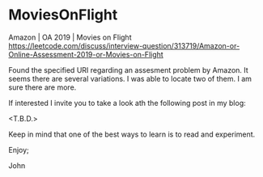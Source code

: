 # MoviesOnFlight
Amazon | OA 2019 | Movies on Flight
https://leetcode.com/discuss/interview-question/313719/Amazon-or-Online-Assessment-2019-or-Movies-on-Flight

Found the specified URI regarding an assesment problem by Amazon.
It seems there are several variations.
I was able to locate two of them.
I am sure there are more.

If interested I invite you to take a look ath the following
post in my blog:

<T.B.D.>

Keep in mind that one of the best ways to learn is to read and experiment.

Enjoy;

John
